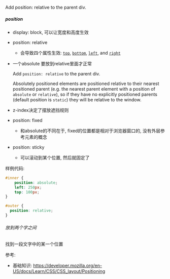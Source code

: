 Add position: relative to the parent div.

##### position

- display: block, 可以让宽度和高度生效

- position: relative

  - 会导致四个属性生效:  [`top`](https://developer.mozilla.org/en-US/docs/Web/CSS/top), [`bottom`](https://developer.mozilla.org/en-US/docs/Web/CSS/bottom), [`left`](https://developer.mozilla.org/en-US/docs/Web/CSS/left), and [`right`](https://developer.mozilla.org/en-US/docs/Web/CSS/right) 

- 一个absolute 要放到relative里面才正常

  Add `position: relative` to the parent  div.

  Absolutely positioned elements are positioned relative to their nearest positioned parent (e.g. the nearest parent element with a position of `absolute` or `relative`), so if they have no explicitly positioned parents (default position is `static`) they will be relative to the window.

- z-index决定了摆放遮挡规则

- position: fixed

  - 和absolute的不同在于, fixed的位置都是相对于浏览器窗口的, 没有外层参考元素的概念

- position: sticky

  - 可以滚动到某个位置, 然后就固定了

样例代码:

```css
#inner {
    position: absolute;
    left: 250px;
    top: 100px;
}

#outer {
  position: relative;
}
```





###### 放到两个字之间

找到一段文字中的某一个位置



参考: 

- 基础知识: https://developer.mozilla.org/en-US/docs/Learn/CSS/CSS_layout/Positioning